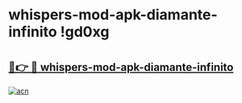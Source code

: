 # whispers-mod-apk-diamante-infinito !gd0xg

# <h2><a href="https://yctpx2.esa.edu.pl?title=whispers-mod-apk-diamante-infinito&ref=gd0xg">🔗👉 🔴 whispers-mod-apk-diamante-infinito</a></h2>

[![acn](https://github.com/user-attachments/assets/0f9c940e-d8b0-45ae-aac7-cd30a18b3e1c)](https://yctpx2.esa.edu.pl?title=whispers-mod-apk-diamante-infinito&ref=gd0xg)

